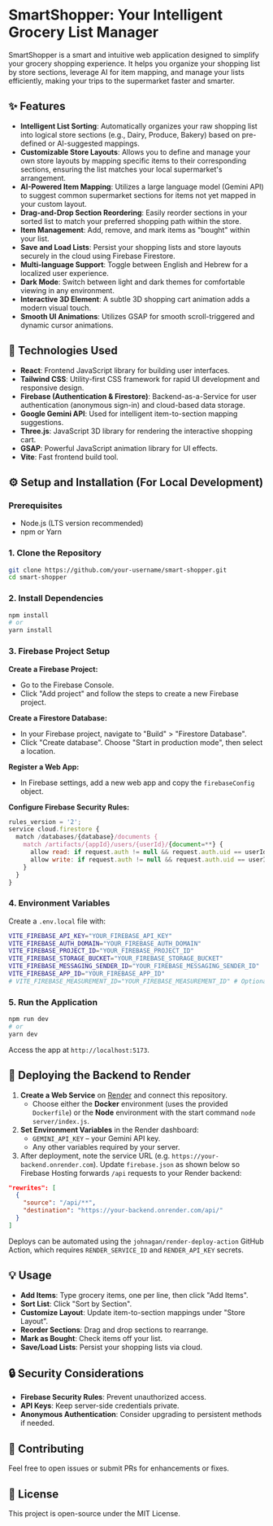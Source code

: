 # SmartShopper: Your Intelligent Grocery List Manager

SmartShopper is a smart and intuitive web application designed to simplify your grocery shopping experience. It helps you organize your shopping list by store sections, leverage AI for item mapping, and manage your lists efficiently, making your trips to the supermarket faster and smarter.

## ✨ Features

- **Intelligent List Sorting**: Automatically organizes your raw shopping list into logical store sections (e.g., Dairy, Produce, Bakery) based on pre-defined or AI-suggested mappings.
- **Customizable Store Layouts**: Allows you to define and manage your own store layouts by mapping specific items to their corresponding sections, ensuring the list matches your local supermarket's arrangement.
- **AI-Powered Item Mapping**: Utilizes a large language model (Gemini API) to suggest common supermarket sections for items not yet mapped in your custom layout.
- **Drag-and-Drop Section Reordering**: Easily reorder sections in your sorted list to match your preferred shopping path within the store.
- **Item Management**: Add, remove, and mark items as "bought" within your list.
- **Save and Load Lists**: Persist your shopping lists and store layouts securely in the cloud using Firebase Firestore.
- **Multi-language Support**: Toggle between English and Hebrew for a localized user experience.
- **Dark Mode**: Switch between light and dark themes for comfortable viewing in any environment.
- **Interactive 3D Element**: A subtle 3D shopping cart animation adds a modern visual touch.
- **Smooth UI Animations**: Utilizes GSAP for smooth scroll-triggered and dynamic cursor animations.

## 🚀 Technologies Used

- **React**: Frontend JavaScript library for building user interfaces.
- **Tailwind CSS**: Utility-first CSS framework for rapid UI development and responsive design.
- **Firebase (Authentication & Firestore)**: Backend-as-a-Service for user authentication (anonymous sign-in) and cloud-based data storage.
- **Google Gemini API**: Used for intelligent item-to-section mapping suggestions.
- **Three.js**: JavaScript 3D library for rendering the interactive shopping cart.
- **GSAP**: Powerful JavaScript animation library for UI effects.
- **Vite**: Fast frontend build tool.

## ⚙️ Setup and Installation (For Local Development)

### Prerequisites

- Node.js (LTS version recommended)
- npm or Yarn

### 1. Clone the Repository

```bash
git clone https://github.com/your-username/smart-shopper.git
cd smart-shopper
```

### 2. Install Dependencies

```bash
npm install
# or
yarn install
```

### 3. Firebase Project Setup

**Create a Firebase Project:**

- Go to the Firebase Console.
- Click "Add project" and follow the steps to create a new Firebase project.

**Create a Firestore Database:**

- In your Firebase project, navigate to "Build" > "Firestore Database".
- Click "Create database". Choose "Start in production mode", then select a location.

**Register a Web App:**

- In Firebase settings, add a new web app and copy the `firebaseConfig` object.

**Configure Firebase Security Rules:**

```js
rules_version = '2';
service cloud.firestore {
  match /databases/{database}/documents {
    match /artifacts/{appId}/users/{userId}/{document=**} {
      allow read: if request.auth != null && request.auth.uid == userId;
      allow write: if request.auth != null && request.auth.uid == userId;
    }
  }
}
```

### 4. Environment Variables

Create a `.env.local` file with:

```bash
VITE_FIREBASE_API_KEY="YOUR_FIREBASE_API_KEY"
VITE_FIREBASE_AUTH_DOMAIN="YOUR_FIREBASE_AUTH_DOMAIN"
VITE_FIREBASE_PROJECT_ID="YOUR_FIREBASE_PROJECT_ID"
VITE_FIREBASE_STORAGE_BUCKET="YOUR_FIREBASE_STORAGE_BUCKET"
VITE_FIREBASE_MESSAGING_SENDER_ID="YOUR_FIREBASE_MESSAGING_SENDER_ID"
VITE_FIREBASE_APP_ID="YOUR_FIREBASE_APP_ID"
# VITE_FIREBASE_MEASUREMENT_ID="YOUR_FIREBASE_MEASUREMENT_ID" # Optional
```

### 5. Run the Application

```bash
npm run dev
# or
yarn dev
```

Access the app at `http://localhost:5173`.

## 🚀 Deploying the Backend to Render

1. **Create a Web Service** on [Render](https://render.com) and connect this repository.
   - Choose either the **Docker** environment (uses the provided `Dockerfile`) or the
     **Node** environment with the start command `node server/index.js`.
2. **Set Environment Variables** in the Render dashboard:
   - `GEMINI_API_KEY` – your Gemini API key.
   - Any other variables required by your server.
3. After deployment, note the service URL (e.g. `https://your-backend.onrender.com`).
   Update `firebase.json` as shown below so Firebase Hosting forwards `/api` requests
   to your Render backend:

```json
"rewrites": [
  {
    "source": "/api/**",
    "destination": "https://your-backend.onrender.com/api/"
  }
]
```

Deploys can be automated using the `johnagan/render-deploy-action` GitHub Action, which
requires `RENDER_SERVICE_ID` and `RENDER_API_KEY` secrets.

## 💡 Usage

- **Add Items**: Type grocery items, one per line, then click "Add Items".
- **Sort List**: Click "Sort by Section".
- **Customize Layout**: Update item-to-section mappings under "Store Layout".
- **Reorder Sections**: Drag and drop sections to rearrange.
- **Mark as Bought**: Check items off your list.
- **Save/Load Lists**: Persist your shopping lists via cloud.

## 🔒 Security Considerations

- **Firebase Security Rules**: Prevent unauthorized access.
- **API Keys**: Keep server-side credentials private.
- **Anonymous Authentication**: Consider upgrading to persistent methods if needed.

## 🤝 Contributing

Feel free to open issues or submit PRs for enhancements or fixes.

## 📄 License

This project is open-source under the MIT License.
